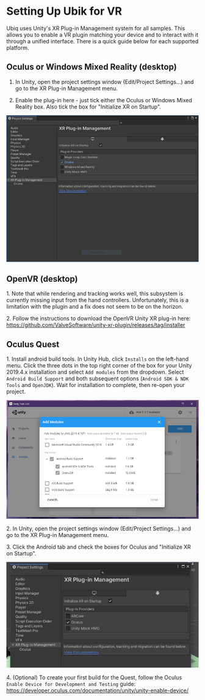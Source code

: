 # Setting Up Ubik for VR

Ubiq uses Unity's XR Plug-in Management system for all samples. This allows you to enable a VR plugin matching your device and to interact with it through a unified interface. There is a quick guide below for each supported platform.

## Oculus or Windows Mixed Reality (desktop)

1. In Unity, open the project settings window (Edit/Project Settings\...) and go to the XR Plug-in Management menu.

2. Enable the plug-in here - just tick either the Oculus or Windows Mixed Reality box. Also tick the box for "Initialize XR on Startup".

![](images\f5bb3981-78f3-49f2-b606-5359674d8c9d.png)

## OpenVR (desktop)

1\. Note that while rendering and tracking works well, this subsystem is currently missing input from the hand controllers. Unfortunately, this is a limitation with the plugin and a fix does not seem to be on the horizon.

2\. Follow the instructions to download the OpenVR Unity XR plug-in here: https://github.com/ValveSoftware/unity-xr-plugin/releases/tag/installer

## Oculus Quest

1\. Install android build tools. In Unity Hub, click `Installs` on the left-hand menu. Click the three dots in the top right corner of the box for your Unity 2019.4.x installation and select `Add modules` from the dropdown. Select `Android Build Support` and both subsequent options (`Android SDK & NDK Tools` and `OpenJDK`). Wait for installation to complete, then re-open your project.

![](images\b5c1f706-b9dc-4265-ac50-396e0026ee66.png)

2\. In Unity, open the project settings window (Edit/Project Settings\...) and go to the XR Plug-in Management menu.

3\. Click the Android tab and check the boxes for Oculus and "Initialize XR on Startup".

![](images\ea68f5a9-95c3-46f6-97ef-b975a6c6108a.png)

4\. (Optional) To create your first build for the Quest, follow the Oculus `Enable Device for Development and Testing` guide: https://developer.oculus.com/documentation/unity/unity-enable-device/
